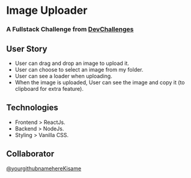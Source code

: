 # Image Uploader
### A Fullstack Challenge from 	[DevChallenges](https://www.devchallenges.io)

## User Story 
- User can drag and drop an image to upload it.
- User can choose to select an image from my folder.
- User can see a loader when uploading.
- When the image is uploaded, User can see the image and copy it (to clipboard for extra feature).

## Technologies 
- Frontend > ReactJs.
- Backend > NodeJs.
- Styling > Vanilla CSS.

## Collaborator
[@yourgithubnamehereKisame](https://www.yourgithublink.com)